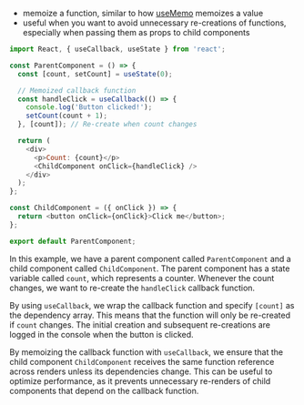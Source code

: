 - memoize a function, similar to how [useMemo](useMemo.md) memoizes a value
- useful when you want to avoid unnecessary re-creations of functions, especially when passing them as props to child components

```js
import React, { useCallback, useState } from 'react';

const ParentComponent = () => {
  const [count, setCount] = useState(0);

  // Memoized callback function
  const handleClick = useCallback(() => {
    console.log('Button clicked!');
    setCount(count + 1);
  }, [count]); // Re-create when count changes

  return (
    <div>
      <p>Count: {count}</p>
      <ChildComponent onClick={handleClick} />
    </div>
  );
};

const ChildComponent = ({ onClick }) => {
  return <button onClick={onClick}>Click me</button>;
};

export default ParentComponent;
```

In this example, we have a parent component called `ParentComponent` and a child component called `ChildComponent`. The parent component has a state variable called `count`, which represents a counter. Whenever the count changes, we want to re-create the `handleClick` callback function.

By using `useCallback`, we wrap the callback function and specify `[count]` as the dependency array. This means that the function will only be re-created if `count` changes. The initial creation and subsequent re-creations are logged in the console when the button is clicked.

By memoizing the callback function with `useCallback`, we ensure that the child component `ChildComponent` receives the same function reference across renders unless its dependencies change. This can be useful to optimize performance, as it prevents unnecessary re-renders of child components that depend on the callback function.